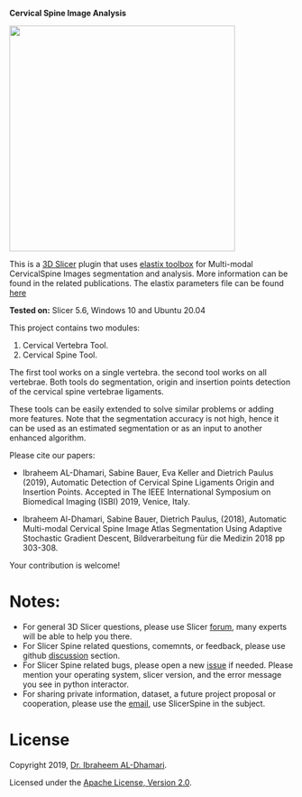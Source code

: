 **Cervical Spine Image Analysis**

<img src="https://github.com/MedicalImageAnalysisTutorials/SlicerCervicalSpine/blob/master/CervicalSpine.png" width="400" height="400">

This is a [3D Slicer](https://github.com/Slicer/Slicer) plugin that uses [elastix toolbox](https://github.com/SuperElastix/elastix) for Multi-modal CervicalSpine Images segmentation and analysis. More information can be found in the related publications. The elastix parameters file can be found [here](https://github.com/MedicalImageAnalysisTutorials/SlicerCervicalSpine/tree/master/CervicalVertebraTools/pars)

**Tested on:** 
Slicer 5.6, Windows 10 and Ubuntu 20.04 

This project contains two modules:

  1. Cervical Vertebra Tool.
  2. Cervical Spine Tool. 

The first tool works on a single vertebra. the second tool works on all vertebrae. Both tools do segmentation, origin and insertion points detection of the cervical spine vertebrae ligaments.

These tools can be easily extended to solve similar problems or adding more features. Note that the segmentation accuracy is not high, hence it can be used as an estimated segmentation or as an input to another enhanced algorithm. 

Please cite our papers:
*  Ibraheem AL-Dhamari, Sabine Bauer, Eva Keller and Dietrich Paulus (2019), Automatic Detection of Cervical Spine Ligaments Origin and Insertion Points. Accepted in The IEEE International Symposium on Biomedical Imaging (ISBI) 2019, Venice, Italy.

*  Ibraheem Al-Dhamari, Sabine Bauer, Dietrich Paulus, (2018), Automatic Multi-modal Cervical Spine Image Atlas Segmentation Using Adaptive Stochastic Gradient Descent, Bildverarbeitung für die Medizin 2018 pp 303-308.


Your contribution is welcome! 

# Notes:  

* For general 3D Slicer questions, please use Slicer [forum](https://discourse.slicer.org), many experts will be able to help you there. 
* For Slicer Spine related questions, comemnts, or feedback, please use github [discussion](https://github.com/MedicalImageAnalysisTutorials/SlicerCervicalSpine/discussions/categories/q-a) section. 
* For  Slicer Spine related bugs, please open a new [issue](https://github.com/MedicalImageAnalysisTutorials/SlicerCervicalSpine/issues) if needed. Please mention your operating system, slicer version, and the error message you see in python interactor.
* For sharing private information, dataset, a future project proposal or cooperation, please use the [email](ia@idhamari.com), use SlicerSpine in the subject. 

# License

Copyright 2019, [Dr. Ibraheem AL-Dhamari](https://idhamari.com).

Licensed under the [Apache License, Version 2.0](http://www.apache.org/licenses/LICENSE-2.0). 




